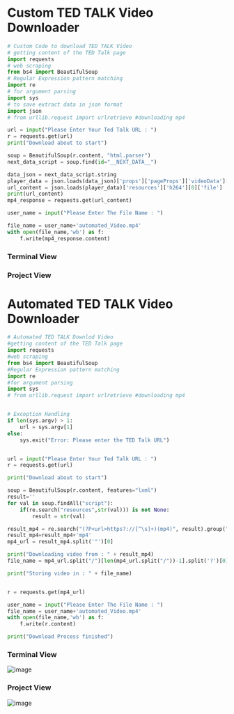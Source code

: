 # Custom TED TALK Video Downloader
```python
# Custom Code to download TED TALK Video
# getting content of the TED Talk page
import requests
# web scraping
from bs4 import BeautifulSoup
# Regular Expression pattern matching
import re
# for argument parsing
import sys
# to save extract data in json format
import json
# from urllib.request import urlretrieve #downloading mp4

url = input("Please Enter Your Ted Talk URL : ")
r = requests.get(url)
print("Download about to start")

soup = BeautifulSoup(r.content, "html.parser")
next_data_script = soup.find(id="__NEXT_DATA__")

data_json = next_data_script.string
player_data = json.loads(data_json)['props']['pageProps']['videoData']['playerData']
url_content = json.loads(player_data)['resources']['h264'][0]['file']
print(url_content)
mp4_response = requests.get(url_content)

user_name = input("Please Enter The File Name : ")

file_name = user_name+'automated_Video.mp4'
with open(file_name,'wb') as f:
    f.write(mp4_response.content)
```

### Terminal View



### Project View




# Automated TED TALK Video Downloader
```python
# Automated TED TALK Downlod Video
#getting content of the TED Talk page
import requests
#web scraping
from bs4 import BeautifulSoup
#Regular Expression pattern matching
import re
#for argument parsing
import sys
# from urllib.request import urlretrieve #downloading mp4


# Exception Handling
if len(sys.argv) > 1:
    url = sys.argv[1]
else:
    sys.exit("Error: Please enter the TED Talk URL")


url = input("Please Enter Your Ted Talk URL : ")
r = requests.get(url)

print("Download about to start")

soup = BeautifulSoup(r.content, features="lxml")
result=''
for val in soup.findAll("script"):
    if(re.search("resources",str(val))) is not None:
        result = str(val)

result_mp4 = re.search("(?P<url>https?://[^\s]+)(mp4)", result).group("url")
result_mp4=result_mp4+'mp4'
mp4_url = result_mp4.split('"')[0]

print("Downloading video from : " + result_mp4)
file_name = mp4_url.split("/")[len(mp4_url.split("/"))-1].split('?')[0]

print("Storing video in : " + file_name)


r = requests.get(mp4_url)

user_name = input("Please Enter The File Name : ")
file_name = user_name+'automated_Video.mp4'
with open(file_name,'wb') as f:
    f.write(r.content)

print("Download Process finished")

```

### Terminal View
![image](https://user-images.githubusercontent.com/80588277/193448554-f97735d7-1e00-4779-85a0-913ccd5624e5.png)


### Project View
![image](https://user-images.githubusercontent.com/80588277/193448584-6609426d-cdb9-4fb5-b2d6-b193ea1f3eb6.png)
